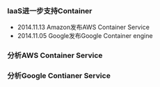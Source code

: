 ### IaaS进一步支持Container  
+ 2014.11.13  Amazon发布AWS Container Service  
+ 2014.11.05  Google发布Google Container engine  
### 分析AWS Container Service  
### 分析Google Contianer Service  

